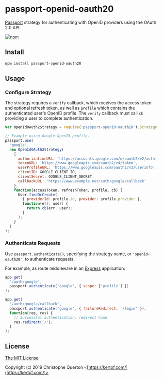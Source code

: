 # passport-openid-oauth20

[Passport](http://passportjs.org/) strategy for authenticating with OpenID providers using the OAuth 2.0 API.

[![npm](https://img.shields.io/npm/v/passport-openid-oauth20.svg)](https://www.npmjs.com/package/passport-openid-oauth20)

## Install

```bash
npm install passport-openid-oauth20
```

## Usage

### Configure Strategy

The strategy requires a `verify` callback, which receives the access token and optional
refresh token, as well as `profile` which contains the authenticated user's
OpenID profile. The `verify` callback must call `cb` providing a user to
complete authentication.

```javascript
var OpenIdOAuth2Strategy = require('passport-openid-oauth20').Strategy;

// Example using Google OpenID profile.
passport.use(
  'google',
  new OpenIdOAuth2Strategy(
    {
      authorizationURL: 'https://accounts.google.com/o/oauth2/v2/auth',
      tokenURL: 'https://www.googleapis.com/oauth2/v4/token',
      userProfileURL: 'https://www.googleapis.com/oauth2/v3/userinfo',
      clientID: GOOGLE_CLIENT_ID,
      clientSecret: GOOGLE_CLIENT_SECRET,
      callbackURL: 'https://www.example.net/auth/google/callback'
    },
    function(accessToken, refreshToken, profile, cb) {
      User.findOrCreate(
        { providerId: profile.id, provider: profile.provider },
        function(err, user) {
          return cb(err, user);
        }
      );
    }
  )
);
```

### Authenticate Requests

Use `passport.authenticate()`, specifying the strategy name, or `'openid-oauth20'`, to
authenticate requests.

For example, as route middleware in an [Express](http://expressjs.com/)
application:

```javascript
app.get(
  '/auth/google',
  passport.authenticate('google', { scope: ['profile'] })
);

app.get(
  '/auth/google/callback',
  passport.authenticate('google', { failureRedirect: '/login' }),
  function(req, res) {
    // Successful authentication, redirect home.
    res.redirect('/');
  }
);
```

## License

[The MIT License](http://opensource.org/licenses/MIT)

Copyright (c) 2019 Christophe Querton <[https://kertof.com/](https://kertof.com/)>
